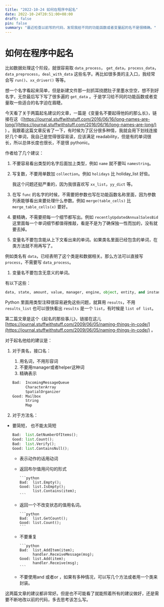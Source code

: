```yaml
---
title: "2022-10-24 如何在程序中起名"  
date: 2022-10-24T20:51:00+08:00    
draft: false  
pin: false   
summary: "最近检查以前写的代码，发现我给不同的功能函数或者变量起的名不是很精确。"
---
```


# 如何在程序中起名



   比如数据处理这个阶段，就很容易取 `data_process`， `get_data`，`process_data`，`data_preprocess`，`deal_with_data` 这些名字。再比如很多类的主入口，我经常会写 `run()`、`xx_driver()` 等等。

想一个名字看起来简单，但是新建文件那一刻抓耳挠腮肚子里墨水空空，想不到好名字，无奈最后写下写了很多遍的 `get_data` 。于是学习给不同的功能函数或者变量取一些适合的名字迫在眉睫。

今天看了关于两篇起名建议的文章，一篇是《变量名不要起得他妈的那么长》，链接在这（[https://journal.stuffwithstuff.com/2016/06/16/long-names-are-long/](https://journal.stuffwithstuff.com/2016/06/16/long-names-are-long/) ) 。我跟着这篇文章反省了一下，有时候为了区分很多种情，我就会用下划线连接好几个单词，我自己是觉得很容易读，应该满足 readability，但是有的单词很长，所以总体长度也很长，不是很 pythonic。

作者给了几个建议：

1. 不要容易看出类型的名字后面加上类型，例如 `name` 就不要叫 `namestring`。
2. 写复数，不要用单数加 `collection`。例如 `holidays` 比 holiday_list 好些。

   我这个问题还挺严重的，因为我很喜欢写 `xx_list`，`yy_dict` 等。

3. 在写 `func` 的名字的时候，不需要把参数也写在功能函数名称里面，因为参数列表能够看出来要处理什么参数。例如 `merge(table_cells)` 比 `merge_table_cells(x)` 要好。
4. 要精确，不需要把每一个细节都写出。例如 `recentlyUpdatedAnnualSalesBid` 这里面每一个单词细节都值得推敲，看是不是为了确保独一性而加的，没有就要去掉。
5. 变量名不要包含能从上下文看出来的单词。如果类名里面已经包含的单词，在类方法就不用再写了。

例如类名有 `data`，已经表明了这个类是和数据相关。那么方法可以直接写 `process`，不需要写 `data_process`。

1. 变量名不要包含无意义的单词。

有以下这些：


```python
data, state, amount, value, manager, engine, object, entity, and instance.

```

Python 里面用类型注释很容易避免这些问题，就算用 `results`，不用 `results_list` 也可以很快看出 `results` 是一个 `list`，有时候是 `list of list`。

第二篇文章是这个《起名的那些事儿》，链接在这儿  [https://journal.stuffwithstuff.com/2009/06/05/naming-things-in-code/](https://journal.stuffwithstuff.com/2009/06/05/naming-things-in-code/) 。  

对于起名他给的建议是：

1. 对于类名，接口名：
    1. 用名词，不用形容词
    2. 不要用manager或者helper这种词
    3. 精确表示

   ```python
   Bad:  IncomingMessageQueue
         CharacterArray
         SpatialOrganizer
   Good: Mailbox
         String
         Map
   ```

2. 对于方法名：

- 要简短， 也不能太简短
   

   ```python
   Bad:  list.GetNumberOfItems();
   Good: list.Count();
   Bad:  list.Verify();
   Good: list.ContainsNull();
   
   ``` 

   - 表示动作的话用动词 
   - 返回布尔值用问句的形式

         ```python
         Bad:  list.Empty();
         Good: list.IsEmpty();
               list.Contains(item);
         ```

   - 返回一个不改变状态的值用名词。

         ```python
         Bad:  list.GetCount();
         Good: list.Count();
         ```
   - 不要重复

         ```python
         Bad:  list.AddItem(item);
               handler.ReceiveMessage(msg);
         Good: list.Add(item);
               handler.Receive(msg);
         ```
   - 不要使用and 或者or ，如果有多种情况，可以写几个方法或者用一个类来封装。

这两篇文章的建议都非常好。但是也不可能看了就能照着所有的建议做好，还是需要不断地改以前的代码，多去思考该怎么写。